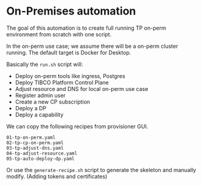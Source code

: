 # On-Premises automation

The goal of this automation is to create full running TP on-perm environment from scratch with one script. 

In the on-perm use case; we assume there will be a on-perm cluster running. The default target is Docker for Desktop.  

Basically the `run.sh` script will: 
* Deploy on-perm tools like ingress, Postgres
* Deploy TIBCO Platform Control Plane
* Adjust resource and DNS for local on-perm use case
* Register admin user
* Create a new CP subscription
* Deploy a DP
* Deploy a capability

We can copy the following recipes from provisioner GUI. 
```
01-tp-on-perm.yaml
02-tp-cp-on-perm.yaml
03-tp-adjust-dns.yaml
04-tp-adjust-resource.yaml
05-tp-auto-deploy-dp.yaml
```

Or use the `generate-recipe.sh` script to generate the skeleton and manually modify. (Adding tokens and certificates)
